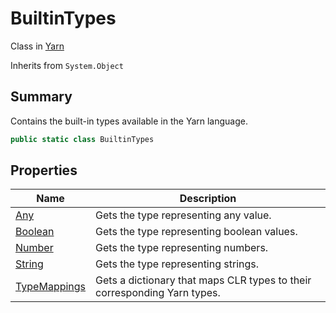 # BuiltinTypes

Class in [Yarn](../)

Inherits from `System.Object`

## Summary

Contains the built-in types available in the Yarn language.

```csharp
public static class BuiltinTypes
```

## Properties

| Name                                              | Description                                                              |
| ------------------------------------------------- | ------------------------------------------------------------------------ |
| [Any](yarn.builtintypes.any.md)                   | Gets the type representing any value.                                    |
| [Boolean](yarn.builtintypes.boolean.md)           | Gets the type representing boolean values.                               |
| [Number](yarn.builtintypes.number.md)             | Gets the type representing numbers.                                      |
| [String](yarn.builtintypes.string.md)             | Gets the type representing strings.                                      |
| [TypeMappings](yarn.builtintypes.typemappings.md) | Gets a dictionary that maps CLR types to their corresponding Yarn types. |

